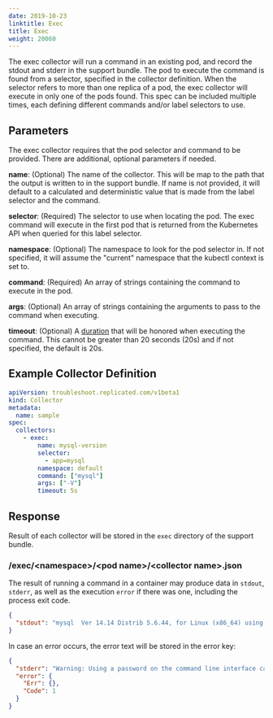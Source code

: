 ```yaml
---
date: 2019-10-23
linktitle: Exec
title: Exec
weight: 20060
---
```


The exec collector will run a command in an existing pod, and record the stdout and stderr in the support bundle. The pod to execute the command is found from a selector, specified in the collector definition. When the selector refers to more than one replica of a pod, the exec collector will execute in only one of the pods found. This spec can be included multiple times, each defining different commands and/or label selectors to use.

## Parameters

The exec collector requires that the pod selector and command to be provided. There are additional, optional parameters if needed.

**name**: (Optional) The name of the collector. This will be map to the path that the output is written to in the support bundle. If name is not provided, it will default to a calculated and deterministic value that is made from the label selector and the command.

**selector**: (Required) The selector to use when locating the pod. The exec command will execute in the first pod that is returned from the Kubernetes API when queried for this label selector.

**namespace**: (Optional) The namespace to look for the pod selector in. If not specified, it will assume the "current" namespace that the kubectl context is set to.

**command**: (Required) An array of strings containing the command to execute in the pod.

**args**: (Optional) An array of strings containing the arguments to pass to the command when executing.

**timeout**: (Optional) A [duration](https://golang.org/duration) that will be honored when executing the command. This cannot be greater than 20 seconds (20s) and if not specified, the default is 20s.

## Example Collector Definition

```yaml
apiVersion: troubleshoot.replicated.com/v1beta1
kind: Collector
metadata:
  name: sample
spec:
  collectors:
    - exec:
        name: mysql-version
        selector:
          - app=mysql
        namespace: default
        command: ["mysql"]
        args: ["-V"]
        timeout: 5s
```

## Response

Result of each collector will be stored in the `exec` directory of the support bundle.

### /exec/\<namespace\>/\<pod name\>/\<collector name\>.json

The result of running a command in a container may produce data in `stdout`, `stderr`, as well as the execution `error` if there was one, including the process exit code.

```json
{
  "stdout": "mysql  Ver 14.14 Distrib 5.6.44, for Linux (x86_64) using  EditLine wrapper\n"
}
```

In case an error occurs, the error text will be stored  in the error key:

```json
{
  "stderr": "Warning: Using a password on the command line interface can be insecure.\nERROR 1064 (42000) at line 1: You have an error in your SQL syntax; check the manual that corresponds to your MySQL server version for the right syntax to use near 'process list' at line 1\n",
  "error": {
    "Err": {},
    "Code": 1
  }
}
```
